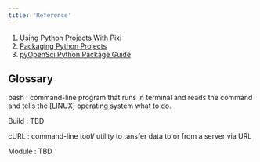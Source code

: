 ```yaml
---
title: 'Reference'
---
```


1. [Using Python Projects With Pixi](https://prefix.dev/blog/using_python_projects_with_pixi)
2. [Packaging Python Projects](https://packaging.python.org/en/latest/tutorials/packaging-projects/)
3. [pyOpenSci Python Package Guide](https://www.pyopensci.org/python-package-guide/index.html)

## Glossary

bash 
: command-line program that runs in terminal and reads the command and tells the [LINUX] operating system  what to do.

Build
: TBD

cURL
: command-line tool/ utility to tansfer data to or from a server via URL

Module
: TBD

